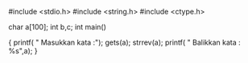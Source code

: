 #include <stdio.h>
#include <string.h>
#include  <ctype.h>

char a[100];
int b,c;
int main()

{
    printf( " Masukkan kata   :");
    gets(a);
    strrev(a);
    printf( " Balikkan kata   : %s",a);
}

